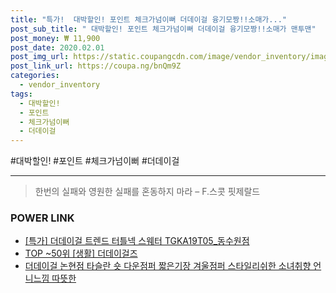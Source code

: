 ```yaml
--- 
title: "특가!  대박할인! 포인트 체크가넘이뻐 더데이걸 융기모짱!!소매가..." 
post_sub_title: " 대박할인! 포인트 체크가넘이뻐 더데이걸 융기모짱!!소매가 맨투맨" 
post_money: ₩ 11,900 
post_date: 2020.02.01 
post_img_url: https://static.coupangcdn.com/image/vendor_inventory/images/2019/01/24/19/5/700df03a-42fc-494c-8379-d00b68aade1e.jpg 
post_link_url: https://coupa.ng/bnQm9Z 
categories: 
  - vendor_inventory 
tags: 
  - 대박할인! 
  - 포인트 
  - 체크가넘이뻐 
  - 더데이걸 
--- 
```

  #대박할인! #포인트 #체크가넘이뻐 #더데이걸 
<hr> 

> 한번의 실패와 영원한 실패를 혼동하지 마라  – F.스콧 핏제랄드 


### POWER LINK

* <a href="https://blog.naver.com/santokki14/221792638305" target="_blank">[특가] 더데이걸 트렌드 터틀넥 스웨터 TGKA19T05_동수원점</a>
* <a href="https://blog.naver.com/an0733/221792444827" target="_blank"> TOP ~50위 [생활] 더데이걸즈</a>
* <a href="https://blog.naver.com/fasyy4321/221792545586" target="_blank">더데이걸 논현점 타슬란 숏 다운점퍼 짧은기장 겨울점퍼 스타일리쉬한 소녀취향 언니느낌 따뜻한</a>
